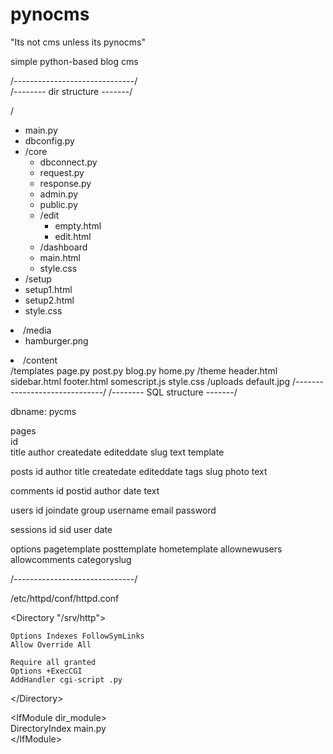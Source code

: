 # pynocms

"Its not cms unless its pynocms"

simple python-based blog cms  

/------------------------------/  
/-------- dir structure -------/

/
<ul>
<li>main.py</li>
<li>dbconfig.py
<li>/core  
	<ul>
    <li>dbconnect.py</li>  
    <li>request.py</li>  
    <li>response.py</li>  
    <li>admin.py</li>  
    <li>public.py</li>  
    <li>/edit  
        <ul>
        <li>empty.html</li>  
        <li>edit.html</li>  
    </ul></li>
    <li>/dashboard  
        <li>main.html</li>  
        <li>style.css</li>
    </ul></li>  
    <li>/setup  
        <li>setup1.html</li>  
        <li>setup2.html</li>  
        <li>style.css</li>
    </ul></li>  
   <li>/media
   		<ul>  
        <li>hamburger.png</li>
        </ul></li>  
    </ul></li>
<li>/content</li>  
    /templates  
        page.py  
        post.py  
        blog.py  
        home.py  
    /theme  
        header.html  
        sidebar.html  
        footer.html  
        somescript.js  
        style.css  
    /uploads  
        default.jpg  
</ul>
/------------------------------/  
/-------- SQL structure -------/

dbname: pycms  

pages  
    id  
    title
    author
    createdate
    editeddate
    slug
    text
    template

posts
    id
    author
    title
    createdate
    editeddate
    tags
    slug
    photo
    text

comments
    id
    postid
    author
    date
    text

users
    id
    joindate
    group
    username
    email
    password

sessions
    id
    sid
    user
    date
    
options
    pagetemplate
    posttemplate
    hometemplate
    allownewusers
    allowcomments
    categoryslug


/------------------------------/

/etc/httpd/conf/httpd.conf

\<Directory "/srv/http">

    Options Indexes FollowSymLinks  
    Allow Override All  
    
    Require all granted  
    Options +ExecCGI  
    AddHandler cgi-script .py

\</Directory\>

\<IfModule dir_module\>  
    DirectoryIndex main.py  
\</IfModule\>  

